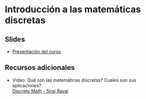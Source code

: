 # Introducción a las matemáticas discretas

## Slides

- [Presentación del curso](slides/01.1-Presentacion.pdf)  

## Recursos adicionales

- Video: Qué son las matemáticas discretas? Cuales son sus aplicaciones?  
[Discrete Math - Siraj Raval](https://www.youtube.com/watch?v=LGt4PE7-ATI)

